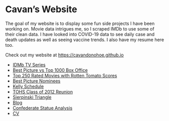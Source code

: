 
<!-- README.md is generated from README.Rmd. Please edit that file -->

# Cavan’s Website

<!-- badges: start -->
<!-- badges: end -->

The goal of my website is to display some fun side projects I have been
working on. Movie data intrigues me, so I scraped IMDb to use some of
their clean data. I have looked into COVID-19 data to see daily case and
death updates as well as seeing vaccine trends. I also have my resume
here too.

Check out my website at <https://cavandonohoe.github.io>

- [IDMb TV
  Series](https://cavandonohoe.github.io/imdb_top_250_tv_series.html)
- [Best Picture vs Top 1000 Box
  Office](https://cavandonohoe.github.io/best_pic_vs_top_1000.html)
- [Top 250 Rated Movies with Rotten Tomato
  Scores](https://cavandonohoe.github.io/top_250_imdb_with_rt.html)
- [Best Picture
  Nominees](https://cavandonohoe.github.io/best_picture_nominees.html)
- [Kelly
  Schedule](https://cavandonohoe.github.io/firefighter_schedule.html)
- [TOHS Class of 2012
  Reunion](https://cavandonohoe.github.io/tohs_reunion.html)
- [Sierpinski
  Triangle](https://cavandonohoe.github.io/sierpinski_triangle.html)
- [Blog](https://cavandonohoe.github.io/my_travels.html)
- [Confederate Statue
  Analysis](https://github.com/cavandonohoe/confederate_statues)
- [CV](https://cavandonohoe.github.io/cv.html)
